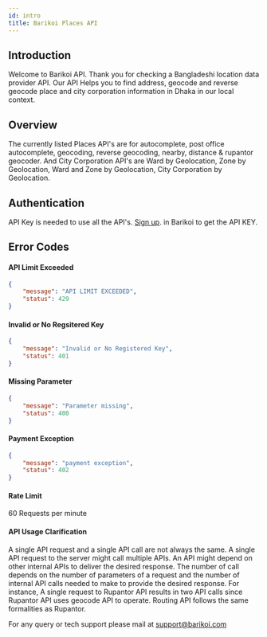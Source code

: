 ```yaml
---
id: intro
title: Barikoi Places API
---
```


## Introduction

Welcome to Barikoi API. Thank you for checking a Bangladeshi location data provider API. Our API Helps you to find address, geocode and reverse geocode place and city corporation information in Dhaka in our local context.

## Overview

The currently listed Places API's are for autocomplete, post office autocomplete, geocoding, reverse geocoding, nearby, distance & rupantor geocoder. And City Corporation API's are Ward by Geolocation, Zone by Geolocation, Ward and Zone by Geolocation, City Corporation by Geolocation.

## Authentication
API Key is needed to use all the API's. [Sign up](https://barikoi.com/signup). in Barikoi to get the API KEY.

## Error Codes

#### API Limit Exceeded
```json
{
    "message": "API LIMIT EXCEEDED",
    "status": 429
}
```

#### Invalid or No Regsitered Key
```json
{
    "message": "Invalid or No Registered Key",
    "status": 401
}
```

#### Missing Parameter

```json
{
    "message": "Parameter missing",
    "status": 400
}
```

#### Payment Exception

```json
{
    "message": "payment exception",
    "status": 402
}
```

#### Rate Limit
60 Requests per minute

#### API Usage Clarification
A single API request and a single API call are not always the same. A single API request to the server might call multiple APIs. An API might depend on other internal APIs to deliver the desired response. The number of call depends on the number of parameters of a request and the number of internal API calls needed to make to provide the desired response.
For instance, A single request to Rupantor API results in two API calls since Rupantor API uses geocode API to operate. Routing API follows the same formalities as Rupantor. 

For any query or tech support please mail at support@barikoi.com